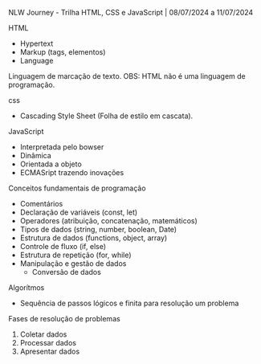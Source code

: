  NLW Journey - Trilha HTML, CSS e JavaScript | 08/07/2024 a 11/07/2024

HTML
 - Hypertext
 - Markup (tags, elementos)
 - Language

 Linguagem de marcação de texto.
 OBS: HTML não é uma linguagem de programação.

 css
 - Cascading Style Sheet (Folha de estilo em cascata).

 JavaScript
 - Interpretada pelo bowser
 - Dinâmica
 - Orientada a objeto
 - ECMASript trazendo inovações

 Conceitos fundamentais de programação
 - Comentários
 - Declaração de variáveis (const, let)
 - Operadores (atribuição, concatenação, matemáticos)
 - Tipos de dados (string, number, boolean, Date)
 - Estrutura de dados (functions, object, array)
 - Controle de fluxo (if, else)
 - Estrutura de repetição (for, while)
 - Manipulação e gestão de dados
    - Conversão de dados

Algorítmos
 - Sequência de passos lógicos e finita para resolução um problema

Fases de resolução de problemas
01. Coletar dados
02. Processar dados
03. Apresentar dados